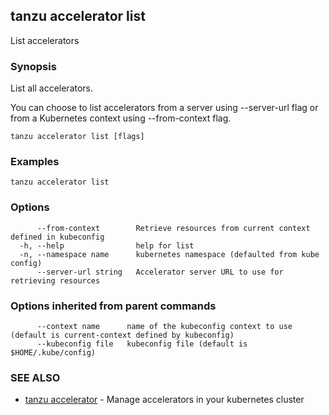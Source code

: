 ## tanzu accelerator list

List accelerators

### Synopsis

List all accelerators.

You can choose to list accelerators from a server using --server-url flag 
or from a Kubernetes context using --from-context flag.

```
tanzu accelerator list [flags]
```

### Examples

```
tanzu accelerator list
```

### Options

```
      --from-context        Retrieve resources from current context defined in kubeconfig
  -h, --help                help for list
  -n, --namespace name      kubernetes namespace (defaulted from kube config)
      --server-url string   Accelerator server URL to use for retrieving resources
```

### Options inherited from parent commands

```
      --context name      name of the kubeconfig context to use (default is current-context defined by kubeconfig)
      --kubeconfig file   kubeconfig file (default is $HOME/.kube/config)
```

### SEE ALSO

* [tanzu accelerator](tanzu_accelerator.md)	 - Manage accelerators in your kubernetes cluster

